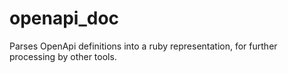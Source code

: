# openapi_doc
Parses OpenApi definitions into a ruby representation, for further processing by other tools.
